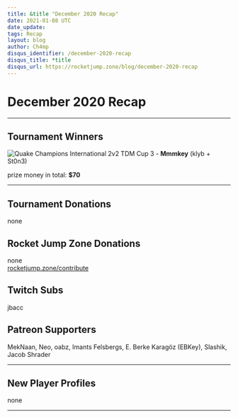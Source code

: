 ```yaml
---
title: &title "December 2020 Recap"
date: 2021-01-08 UTC
date_update:
tags: Recap
layout: blog
author: Ch4mp
disqus_identifier: /december-2020-recap
disqus_title: *title
disqus_url: https://rocketjump.zone/blog/december-2020-recap
---
```


<h1 class="w3-center">December 2020 Recap</h1>

<hr>

## Tournament Winners

<img src="../../images/qc-icon.png" alt="Quake Champions"> International 2v2 TDM Cup 3 - **Mmmkey** (klyb + St0n3)  

prize money in total: **$70**  

<hr>

## Tournament Donations

none

## Rocket Jump Zone Donations

none  
<a href="https://rocketjump.zone/contribute" target="_blank">rocketjump.zone/contribute</a>

## Twitch Subs

jbacc  

## Patreon Supporters

MekNaan, Neo, oabz, Imants Felsbergs, E. Berke Karagöz (EBKey), Slashik, Jacob Shrader    

<hr>

## New Player Profiles

none  

<hr>
